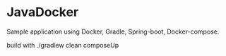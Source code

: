 # JavaDocker
Sample application using Docker, Gradle, Spring-boot, Docker-compose.

build with
./gradlew clean composeUp
